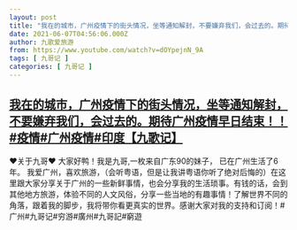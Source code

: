 ```yaml
---
layout: post
title: "我在的城市，广州疫情下的街头情况，坐等通知解封，不要嫌弃我们，会过去的。期待广州疫情早日结束！！#疫情#广州疫情#印度【九歌记】"
date: 2021-06-07T04:56:06.000Z
author: 九歌爱旅游
from: https://www.youtube.com/watch?v=dOYpejnN_9A
tags: [ 九哥记 ]
categories: [ 九哥记 ]
---
```

<!--1623041766000-->
[我在的城市，广州疫情下的街头情况，坐等通知解封，不要嫌弃我们，会过去的。期待广州疫情早日结束！！#疫情#广州疫情#印度【九歌记】](https://www.youtube.com/watch?v=dOYpejnN_9A)
------

<div>
♥关于九哥♥ 大家好鸭！我是九哥,一枚来自广东90的妹子， 已在广州生活了6年。 我爱广州，喜欢旅游，（会听粤语，但是让我讲粤语你听了绝对后悔的）在这里跟大家分享关于广州的一些新鲜事情，也会分享我的生活琐事。有钱的话，会到其他地方旅游，体验不同的人文风俗，分享一些当地的有趣事情！了解世界不同的角落，跟着我的脚步，我将带你看更真实的世界。感谢大家对我的支持和订阅！#广州#九哥记#穷游#廣州#九哥記#窮遊
</div>
